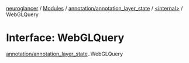 [neuroglancer](../README.md) / [Modules](../modules.md) / [annotation/annotation\_layer\_state](../modules/annotation_annotation_layer_state.md) / [<internal\>](../modules/annotation_annotation_layer_state._internal_.md) / WebGLQuery

# Interface: WebGLQuery

[annotation/annotation_layer_state](../modules/annotation_annotation_layer_state.md).[<internal>](../modules/annotation_annotation_layer_state._internal_.md).WebGLQuery

